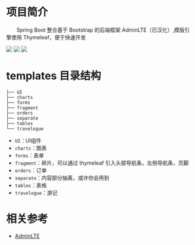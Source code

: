 # 项目简介
&emsp;&emsp;Spring Boot 整合基于 Bootstrap 的后端框架 AdminLTE（已汉化）,模版引擎使用 Thymeleaf，便于快速开发 

![](https://img.shields.io/badge/Spring%20Boot-v2.1.6.RELEASE-brightgreen)
![](https://img.shields.io/badge/Bootstrap-AdminLTE-blue)
![](https://img.shields.io/badge/thymeleaf-v3.0.11.RELEASE-orange)

# templates 目录结构
```
├── UI
├── charts
├── forms
├── fragment
├── orders
├── separate
├── tables
└── travelogue
```
- `UI`：UI组件
- `charts`：图表
- `forms`：表单
- `fragment`：碎片，可以通过 thymeleaf 引入头部导航条，左侧导航条，页脚
- `orders`：订单
- `separate`：内容部分抽离，或许你会用到
- `tables`：表格
- `travelogue`：游记

# 相关参考
- [AdminLTE](https://github.com/ColorlibHQ/AdminLTE)